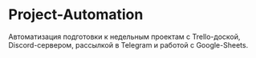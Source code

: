 # Project-Automation
Автоматизация подготовки к недельным проектам с Trello-доской, Discord-сервером, рассылкой в Telegram и работой с Google-Sheets.
